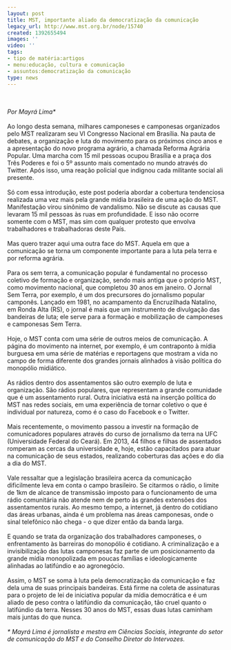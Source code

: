 ```yaml
---
layout: post
title: MST, importante aliado da democratização da comunicação
legacy_url: http://www.mst.org.br/node/15740
created: 1392655494
images: ''
video: ''
tags:
- tipo de matéria:artigos
- menu:educação, cultura e comunicação
- assuntos:democratização da comunicação
type: news
---
```

<p><br><br><em>Por Mayrá Lima*</em><br><br>Ao longo desta semana, milhares camponeses e camponesas organizados pelo MST realizaram seu VI Congresso Nacional em Brasília. Na pauta de debates, a organização e luta do movimento para os próximos cinco anos e a apresentação do novo programa agrário, a chamada Reforma Agrária Popular. Uma marcha com 15 mil pessoas ocupou Brasília e a praça dos Três Poderes e foi o 5º assunto mais comentado no mundo através do Twitter. Após isso, uma reação policial que indignou cada militante social ali presente.<br><br>Só com essa introdução, este post poderia abordar a cobertura tendenciosa realizada uma vez mais pela grande mídia brasileira de uma ação do MST. Manifestação virou sinônimo de vandalismo. Não se discute as causas que levaram 15 mil pessoas às ruas em profundidade. E isso não ocorre somente com o MST, mas sim com qualquer protesto que envolva trabalhadores e trabalhadoras deste País.<br><br>Mas quero trazer aqui uma outra face do MST. Aquela em que a comunicação se torna um componente importante para a luta pela terra e por reforma agrária.<br><br>Para os sem terra, a comunicação popular é fundamental no processo coletivo de formação e organização, sendo mais antiga que o próprio MST, como movimento nacional, que completou 30 anos em janeiro. O Jornal Sem Terra, por exemplo, é um dos precursores do jornalismo popular camponês. Lançado em 1981, no acampamento da Encruzilhada Natalino, em Ronda Alta (RS), o jornal é mais que um instrumento de divulgação das bandeiras de luta; ele serve para a formação e mobilização de camponeses e camponesas Sem Terra.<br><br>Hoje, o MST conta com uma série de outros meios de comunicação. A página do movimento na internet, por exemplo, é um contraponto à mídia burguesa em uma série de matérias e reportagens que mostram a vida no campo de forma diferente dos grandes jornais alinhados à visão política do monopólio midiático.<br><br>As rádios dentro dos assentamentos são outro exemplo de luta e organização. São rádios populares, que representam a grande comunidade que é um assentamento rural. Outra iniciativa está na inserção política do MST nas redes sociais, em uma experiência de tornar coletivo o que é individual por natureza, como é o caso do Facebook e o Twitter.<br><br>Mais recentemente, o movimento passou a investir na formação de comunicadores populares através do curso de jornalismo da terra na UFC (Universidade Federal do Ceará). Em 2013, 44 filhos e filhas de assentados romperam as cercas da universidade e, hoje, estão capacitados para atuar na comunicação de seus estados, realizando coberturas das ações e do dia a dia do MST.<br><br>Vale ressaltar que a legislação brasileira acerca da comunicação dificilmente leva em conta o campo brasileiro. Se citarmos o rádio, o limite de 1km de alcance de transmissão imposto para o funcionamento de uma rádio comunitária não atende nem de perto às grandes extensões dos assentamentos rurais. Ao mesmo tempo, a internet, já dentro do cotidiano das áreas urbanas, ainda é um problema nas áreas camponesas, onde o sinal telefônico não chega - o que dizer então da banda larga.<br><br>E quando se trata da organização dos trabalhadores camponeses, o enfrentamento às barreiras do monopólio é cotidiano. A criminalização e a invisibilização das lutas camponesas faz parte de um posicionamento da grande mídia monopolizada em poucas famílias e ideologicamente alinhadas ao latifúndio e ao agronegócio.<br><br>Assim, o MST se soma à luta pela democratização da comunicação e faz dela uma de suas principais bandeiras. Está firme na coleta de assinaturas para o projeto de lei de iniciativa popular da mídia democrática e é um aliado de peso contra o latifúndio da comunicação, tão cruel quanto o latifúndio da terra. Nesses 30 anos do MST, essas duas lutas caminham mais juntas do que nunca.<br><br><em>* Mayrá Lima é jornalista e mestra em Ciências Sociais, integrante do setor de comunicação do MST e do Conselho Diretor do Intervozes.</em></p><p>&nbsp;</p>
